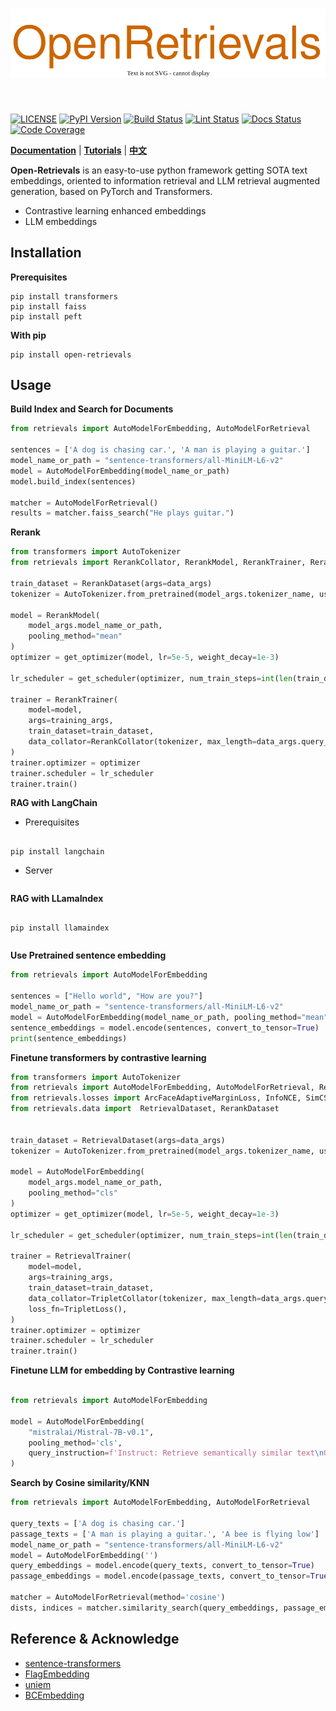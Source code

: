 [license-image]: https://img.shields.io/badge/License-Apache%202.0-blue.svg
[license-url]: https://opensource.org/licenses/Apache-2.0
[pypi-image]: https://badge.fury.io/py/open-retrievals.svg
[pypi-url]: https://pypi.org/project/open-retrievals
[pepy-image]: https://pepy.tech/badge/retrievals/month
[pepy-url]: https://pepy.tech/project/retrievals
[build-image]: https://github.com/LongxingTan/open-retrievals/actions/workflows/test.yml/badge.svg?branch=master
[build-url]: https://github.com/LongxingTan/open-retrievals/actions/workflows/test.yml?query=branch%3Amaster
[lint-image]: https://github.com/LongxingTan/open-retrievals/actions/workflows/lint.yml/badge.svg?branch=master
[lint-url]: https://github.com/LongxingTan/open-retrievals/actions/workflows/lint.yml?query=branch%3Amaster
[docs-image]: https://readthedocs.org/projects/open-retrievals/badge/?version=latest
[docs-url]: https://open-retrievals.readthedocs.io/en/latest/?version=latest
[coverage-image]: https://codecov.io/gh/longxingtan/open-retrievals/branch/master/graph/badge.svg
[coverage-url]: https://codecov.io/github/longxingtan/open-retrievals?branch=master

<h1 align="center">
<img src="./docs/source/_static/logo.svg" width="520" align=center/>
</h1><br>

[![LICENSE][license-image]][license-url]
[![PyPI Version][pypi-image]][pypi-url]
[![Build Status][build-image]][build-url]
[![Lint Status][lint-image]][lint-url]
[![Docs Status][docs-image]][docs-url]
[![Code Coverage][coverage-image]][coverage-url]


**[Documentation](https://open-retrievals.readthedocs.io)** | **[Tutorials](https://open-retrievals.readthedocs.io/en/latest/tutorials.html)** | **[中文](https://github.com/LongxingTan/open-retrievals/blob/master/README_zh-CN.md)**

**Open-Retrievals** is an easy-to-use python framework getting SOTA text embeddings, oriented to information retrieval and LLM retrieval augmented generation, based on PyTorch and Transformers.
- Contrastive learning enhanced embeddings
- LLM embeddings


## Installation

**Prerequisites**
```shell
pip install transformers
pip install faiss
pip install peft
```

**With pip**
```shell
pip install open-retrievals
```

[//]: # (**With conda**)

[//]: # (```shell)

[//]: # (conda install open-retrievals -c conda-forge)

[//]: # (```)


## Usage

**Build Index and Search for Documents**
```python
from retrievals import AutoModelForEmbedding, AutoModelForRetrieval

sentences = ['A dog is chasing car.', 'A man is playing a guitar.']
model_name_or_path = "sentence-transformers/all-MiniLM-L6-v2"
model = AutoModelForEmbedding(model_name_or_path)
model.build_index(sentences)

matcher = AutoModelForRetrieval()
results = matcher.faiss_search("He plays guitar.")
```

**Rerank**
```python
from transformers import AutoTokenizer
from retrievals import RerankCollator, RerankModel, RerankTrainer, RerankDataset

train_dataset = RerankDataset(args=data_args)
tokenizer = AutoTokenizer.from_pretrained(model_args.tokenizer_name, use_fast=False)

model = RerankModel(
    model_args.model_name_or_path,
    pooling_method="mean"
)
optimizer = get_optimizer(model, lr=5e-5, weight_decay=1e-3)

lr_scheduler = get_scheduler(optimizer, num_train_steps=int(len(train_dataset) / 2 * 1))

trainer = RerankTrainer(
    model=model,
    args=training_args,
    train_dataset=train_dataset,
    data_collator=RerankCollator(tokenizer, max_length=data_args.query_max_len),
)
trainer.optimizer = optimizer
trainer.scheduler = lr_scheduler
trainer.train()
```

**RAG with LangChain**


- Prerequisites

```shell

pip install langchain

```


- Server

```python


```

**RAG with LLamaIndex**

```shell

pip install llamaindex

```


```python


```

**Use Pretrained sentence embedding**
```python
from retrievals import AutoModelForEmbedding

sentences = ["Hello world", "How are you?"]
model_name_or_path = "sentence-transformers/all-MiniLM-L6-v2"
model = AutoModelForEmbedding(model_name_or_path, pooling_method="mean", normalize_embeddings=True)
sentence_embeddings = model.encode(sentences, convert_to_tensor=True)
print(sentence_embeddings)
```



**Finetune transformers by contrastive learning**
```python
from transformers import AutoTokenizer
from retrievals import AutoModelForEmbedding, AutoModelForRetrieval, RetrievalTrainer, PairCollator, TripletCollator
from retrievals.losses import ArcFaceAdaptiveMarginLoss, InfoNCE, SimCSE, TripletLoss
from retrievals.data import  RetrievalDataset, RerankDataset


train_dataset = RetrievalDataset(args=data_args)
tokenizer = AutoTokenizer.from_pretrained(model_args.tokenizer_name, use_fast=False)

model = AutoModelForEmbedding(
    model_args.model_name_or_path,
    pooling_method="cls"
)
optimizer = get_optimizer(model, lr=5e-5, weight_decay=1e-3)

lr_scheduler = get_scheduler(optimizer, num_train_steps=int(len(train_dataset) / 2 * 1))

trainer = RetrievalTrainer(
    model=model,
    args=training_args,
    train_dataset=train_dataset,
    data_collator=TripletCollator(tokenizer, max_length=data_args.query_max_len),
    loss_fn=TripletLoss(),
)
trainer.optimizer = optimizer
trainer.scheduler = lr_scheduler
trainer.train()
```

**Finetune LLM for embedding by Contrastive learning**
```python

from retrievals import AutoModelForEmbedding

model = AutoModelForEmbedding(
    "mistralai/Mistral-7B-v0.1",
    pooling_method='cls',
    query_instruction=f'Instruct: Retrieve semantically similar text\nQuery: '
)
```

**Search by Cosine similarity/KNN**
```python
from retrievals import AutoModelForEmbedding, AutoModelForRetrieval

query_texts = ['A dog is chasing car.']
passage_texts = ['A man is playing a guitar.', 'A bee is flying low']
model_name_or_path = "sentence-transformers/all-MiniLM-L6-v2"
model = AutoModelForEmbedding('')
query_embeddings = model.encode(query_texts, convert_to_tensor=True)
passage_embeddings = model.encode(passage_texts, convert_to_tensor=True)

matcher = AutoModelForRetrieval(method='cosine')
dists, indices = matcher.similarity_search(query_embeddings, passage_embeddings, top_k=1)
```

## Reference & Acknowledge
- [sentence-transformers](https://github.com/UKPLab/sentence-transformers)
- [FlagEmbedding](https://github.com/FlagOpen/FlagEmbedding)
- [uniem](https://github.com/wangyuxinwhy/uniem)
- [BCEmbedding](https://github.com/netease-youdao/BCEmbedding)
